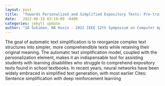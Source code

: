 ```yaml
---
layout: post
title:  "Towards Personalized and Simplified Expository Texts: Pre-trained Classification and Neural Networks Co-Modeling"
date:   2022-06-18 03:19:09 -0400
categories: jekyll update
author: "SA Sukiman, NA Husin - 2022 IEEE 12th Symposium on Computer Applications , 2022"
---
```

The goal of automatic text simplification is to reorganize complex text structures into simpler, more comprehendible texts while retaining their original meaning. The automatic text simplification model, coupled with the personalization element, makes it an indispensable tool for assisting students with learning disabilities who struggle to comprehend expository texts found in school textbooks. In recent years, neural networks have been widely embraced in simplified text generation, with most earlier 
Cites: Sentence simplification with deep reinforcement learning
